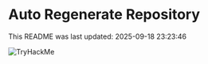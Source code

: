 # Auto Regenerate Repository

This README was last updated: 2025-09-18 23:23:46

 ![TryHackMe](https://tryhackme.com/badge/533634)